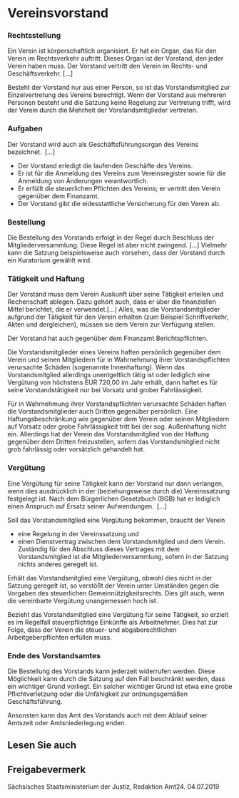 # Vereinsvorstand

### Rechtsstellung

Ein Verein ist körperschaftlich organisiert. Er hat ein Organ, das für den Verein im Rechtsverkehr auftritt. Dieses Organ ist der Vorstand, den jeder Verein haben muss. Der Vorstand vertritt den Verein im Rechts- und Geschäftsverkehr. [...]

Besteht der Vorstand nur aus einer Person, so ist das Vorstandsmitglied zur Einzelvertretung des Vereins berechtigt. Wenn der Vorstand aus mehreren Personen besteht und die Satzung keine Regelung zur Vertretung trifft, wird der Verein durch die Mehrheit der Vorstandsmitglieder vertreten.

### Aufgaben

Der Vorstand wird auch als Geschäftsführungsorgan des Vereins bezeichnet. [...]

* Der Vorstand erledigt die laufenden Geschäfte des Vereins.
* Er ist für die Anmeldung des Vereins zum Vereinsregister sowie für die Anmeldung von Änderungen verantwortlich.
* Er erfüllt die steuerlichen Pflichten des Vereins; er vertritt den Verein gegenüber dem Finanzamt.
* Der Vorstand gibt die eidesstattliche Versicherung für den Verein ab.

### Bestellung

Die Bestellung des Vorstands erfolgt in der Regel durch Beschluss der Mitgliederversammlung. Diese Regel ist aber nicht zwingend. [...]  Vielmehr kann die Satzung beispielsweise auch vorsehen, dass der Vorstand durch ein Kuratorium gewählt wird.

### Tätigkeit und Haftung

Der Vorstand muss dem Verein Auskunft über seine Tätigkeit erteilen und Rechenschaft ablegen. Dazu gehört auch, dass er über die finanziellen Mittel berichtet, die er verwendet.[...] Alles, was die Vorstandsmitglieder aufgrund der Tätigkeit für den Verein erhalten (zum Beispiel Schriftverkehr, Akten und dergleichen), müssen sie dem Verein zur Verfügung stellen.

Der Vorstand hat auch gegenüber dem Finanzamt Berichtspflichten.

Die Vorstandsmitglieder eines Vereins haften persönlich gegenüber dem Verein und seinen Mitgliedern für in Wahrnehmung ihrer Vorstandspflichten verursachte Schäden (sogenannte Innenhaftung). Wenn das Vorstandsmitglied allerdings unentgeltlich tätig ist oder lediglich eine Vergütung von höchstens EUR 720,00 im Jahr erhält, dann haftet es für seine Vorstandstätigkeit nur bei Vorsatz und grober Fahrlässigkeit.

Für in Wahrnehmung ihrer Vorstandspflichten verursachte Schäden haften die Vorstandsmitglieder auch Dritten gegenüber persönlich. Eine Haftungsbeschränkung wie gegenüber dem Verein oder seinen Mitgliedern auf Vorsatz oder grobe Fahrlässigkeit tritt bei der sog. Außenhaftung nicht ein. Allerdings hat der Verein das Vorstandsmitglied von der Haftung gegenüber dem Dritten freizustellen, sofern das Vorstandsmitglied nicht grob fahrlässig oder vorsätzlich gehandelt hat.

### Vergütung

Eine Vergütung für seine Tätigkeit kann der Vorstand nur dann verlangen, wenn dies ausdrücklich in der (beziehungsweise durch die) Vereinssatzung festgelegt ist. Nach dem Bürgerlichen Gesetzbuch (BGB) hat er lediglich einen Anspruch auf Ersatz seiner Aufwendungen. [...]

Soll das Vorstandsmitglied eine Vergütung bekommen, braucht der Verein

* eine Regelung in der Vereinssatzung und
* einen Dienstvertrag zwischen dem Vorstandsmitglied und dem Verein. Zuständig für den Abschluss dieses Vertrages mit dem Vorstandsmitglied ist die Mitgliederversammlung, sofern in der Satzung nichts anderes geregelt ist.

Erhält das Vorstandsmitglied eine Vergütung, obwohl dies nicht in der Satzung geregelt ist, so verstößt der Verein unter Umständen gegen die Vorgaben des steuerlichen Gemeinnützigkeitsrechts. Dies gilt auch, wenn die vereinbarte Vergütung unangemessen hoch ist.

Bezieht das Vorstandsmitglied eine Vergütung für seine Tätigkeit, so erzielt es im Regelfall steuerpflichtige Einkünfte als Arbeitnehmer. Dies hat zur Folge, dass der Verein die steuer- und abgaberechtlichen Arbeitgeberpflichten erfüllen muss.

### Ende des Vorstandsamtes

Die Bestellung des Vorstands kann jederzeit widerrufen werden. Diese Möglichkeit kann durch die Satzung auf den Fall beschränkt werden, dass ein wichtiger Grund vorliegt. Ein solcher wichtiger Grund ist etwa eine grobe Pflichtverletzung oder die Unfähigkeit zur ordnungsgemäßen Geschäftsführung.

Ansonsten kann das Amt des Vorstands auch mit dem Ablauf seiner Amtszeit oder Amtsniederlegung enden.

## Lesen Sie auch

## Freigabevermerk

Sächsisches Staatsministerium der Justiz, Redaktion Amt24. 04.07.2019
